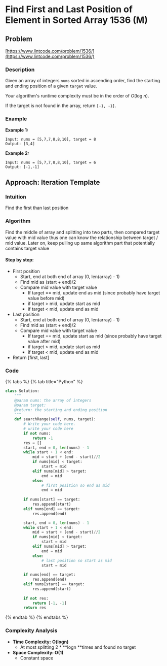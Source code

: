 # Find First and Last Position of Element in Sorted Array 1536 (M)

## Problem

[https://www.lintcode.com/problem/1536/](https://www.lintcode.com/problem/1536/)

### Description

Given an array of integers `nums` sorted in ascending order, find the starting and ending position of a given `target` value.

Your algorithm's runtime complexity must be in the order of _O_(log _n_).

If the target is not found in the array, return `[-1, -1]`.

### Example

**Example 1:**

```
Input: nums = [5,7,7,8,8,10], target = 8
Output: [3,4]
```

**Example 2:**

```
Input: nums = [5,7,7,8,8,10], target = 6
Output: [-1,-1]
```

## Approach: Iteration Template

### Intuition

Find the first than last position&#x20;

### Algorithm

Find the middle of array and splitting into two parts, then compared target value with mid value thus one can know the relationship between target / mid value. Later on, keep pulling up same algorithm part that potentially contains target value

#### Step by step:&#x20;

* First position
  * Start, end at both end of array (0, len(array) - 1)
  * Find mid as (start + end)/2
  * Compare mid value with target value
    * If target == mid, update end as mid (since probably have target value before mid)
    * if target > mid, update start as mid
    * if target < mid, update end as mid
* Last position
  * Start, end at both end of array (0, len(array) - 1)
  * Find mid as (start + end)/2
  * Compare mid value with target value
    * If target == mid, update start as mid (since probably have target value after mid)
    * if target > mid, update start as mid
    * if target < mid, update end as mid
* Return \[first, last]

### Code

{% tabs %}
{% tab title="Python" %}
```python
class Solution:
    """
    @param nums: the array of integers
    @param target: 
    @return: the starting and ending position
    """
    def searchRange(self, nums, target):
        # Write your code here.
        # write your code here
        if not nums:
            return -1
        res = []
        start, end = 0, len(nums) - 1
        while start + 1 < end:
            mid = start + (end - start)//2
            if nums[mid] < target:
                start = mid
            elif nums[mid] > target:
                end = mid
            else:
                # first position so end as mid
                end = mid
        
        if nums[start] == target:
            res.append(start)
        elif nums[end] == target:
            res.append(end)

        start, end = 0, len(nums) - 1
        while start + 1 < end:
            mid = start + (end - start)//2
            if nums[mid] < target:
                start = mid
            elif nums[mid] > target:
                end = mid
            else:
                # last position so start as mid
                start = mid
        
        if nums[end] == target:
            res.append(end)
        elif nums[start] == target:
            res.append(start)
        
        if not res:
            return [-1, -1]
        return res
```
{% endtab %}
{% endtabs %}

### Complexity Analysis

* **Time Complexity:** **O(logn)**
  * At most splitting 2 \* **logn **times and found no target
* **Space Complexity: O(1)**
  * Constant space

####

